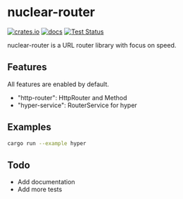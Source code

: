 # nuclear-router

[![crates.io](https://img.shields.io/crates/v/nuclear-router.svg)](https://crates.io/crates/nuclear-router)
[![docs](https://docs.rs/nuclear-router/badge.svg)](https://docs.rs/nuclear-router)
[![Test Status](https://github.com/Nugine/nuclear-router/workflows/test/badge.svg)](https://github.com/Nugine/nuclear-router/actions)

nuclear-router is a URL router library with focus on speed.

## Features

All features are enabled by default.

+ "http-router": HttpRouter and Method
+ "hyper-service": RouterService for hyper

## Examples

```bash
cargo run --example hyper
```

## Todo

+ Add documentation
+ Add more tests

